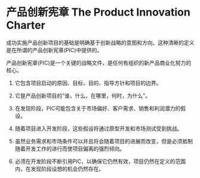 # 产品创新宪章 The Product Innovation Charter

成功实施产品创新项目的基础是明确基于创新战略的意图和方向。这种清晰的定义是在所谓的产品创新宪章(PIC)中提供的。

产品创新宪章(PIC)是一个关键的战略文件，是任何有组织的新产品商业化努力的核心。

1. 它包含项目启动的原因、目标、目的、指导方针和项目的边界。

2. 它是产品创新项目的“谁，什么，在哪里，何时，为什么”。

3. 在发现阶段，PIC可能包含关于市场偏好、客户需求、销售和利润潜力的假设。

4. 随着项目进入开发阶段，这些假设将通过原型开发和市场测试受到挑战。

5. 虽然业务需求和市场条件可以并且将会随着项目的进展而改变，但是必须抵制随着开发工作的进行而使项目偏离的强烈倾向。

6. 必须在开发阶段不断引用PIC，以确保它仍然有效，项目仍然在定义的范围内，在发现阶段设想的机会仍然存在。